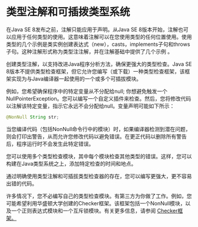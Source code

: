 # 类型注解和可插拨类型系统

在Java SE 8发布之前，注解只能应用于声明。从Java SE 8版本开始，注解也可以应用于任何类型的使用。这意味着注解可以在您使用类型的任何位置使用。使用类型的几个示例是类实例创建表达式（new），casts，implements子句和throws子句。这种注解形式称为类型注注解，并在注解基础中提供了几个示例 。

创建类型注解，以支持改进Java程序分析方法，确保更强大的类型检查。Java SE 8版本不提供类型检查框架，但它允许您编写（或下载）一种类型检查框架，该框架实现为与Java编译器一起使用的一个或多个可插拔模块。

例如，您希望确保程序中的特定变量从不分配给null; 你想避免触发一个NullPointerException。您可以编写一个自定义插件来检查。然后，您将修改代码以注解该特定变量，指示它永远不会分配给null。变量声明可能如下所示：

```java
@NonNull String str;
```

当您编译代码（包括NonNull命令行中的模块）时，如果编译器检测到潜在问题，则会打印出警告，从而允许您修改代码以避免错误。在更正代码以删除所有警告后，程序运行时不会发生此特定错误。

您可以使用多个类型检查模块，其中每个模块检查其他类型的错误。这样，您可以构建在Java类型系统之上，添加特定检查的时间和地点。

通过明确使用类型注解和可插拔类型检查器的存在，您可以编写更强大，更不容易出错的代码。

许多情况下，您不必编写自己的类型检查模块。有第三方为你做了工作。例如，您可能希望利用华盛顿大学创建的Checker框架。该框架包括一个NonNull模块，以及一个正则表达式模块和一个互斥锁模块。有关更多信息，请参阅 [Checker框架。](https://checkerframework.org/)